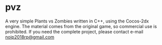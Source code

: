 # pvz
A very simple Plants vs Zombies written in C++, using the Cocos-2dx engine.
The material comes from the original game, so commercial use is prohibited. 
If you need the complete project, please contact e-mail noip2018rp@gmail.com
